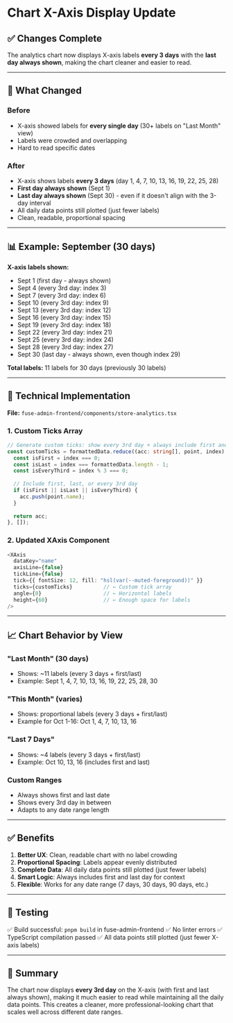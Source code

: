# Chart X-Axis Display Update

## ✅ Changes Complete

The analytics chart now displays X-axis labels **every 3 days** with the **last day always shown**, making the chart cleaner and easier to read.

---

## 🎯 What Changed

### Before
- X-axis showed labels for **every single day** (30+ labels on "Last Month" view)
- Labels were crowded and overlapping
- Hard to read specific dates

### After
- X-axis shows labels **every 3 days** (day 1, 4, 7, 10, 13, 16, 19, 22, 25, 28)
- **First day always shown** (Sept 1)
- **Last day always shown** (Sept 30) - even if it doesn't align with the 3-day interval
- All daily data points still plotted (just fewer labels)
- Clean, readable, proportional spacing

---

## 📊 Example: September (30 days)

**X-axis labels shown:**
- Sept 1 (first day - always shown)
- Sept 4 (every 3rd day: index 3)
- Sept 7 (every 3rd day: index 6)
- Sept 10 (every 3rd day: index 9)
- Sept 13 (every 3rd day: index 12)
- Sept 16 (every 3rd day: index 15)
- Sept 19 (every 3rd day: index 18)
- Sept 22 (every 3rd day: index 21)
- Sept 25 (every 3rd day: index 24)
- Sept 28 (every 3rd day: index 27)
- Sept 30 (last day - always shown, even though index 29)

**Total labels:** 11 labels for 30 days (previously 30 labels)

---

## 🔧 Technical Implementation

**File:** `fuse-admin-frontend/components/store-analytics.tsx`

### 1. **Custom Ticks Array**
```typescript
// Generate custom ticks: show every 3rd day + always include first and last
const customTicks = formattedData.reduce((acc: string[], point, index) => {
  const isFirst = index === 0;
  const isLast = index === formattedData.length - 1;
  const isEveryThird = index % 3 === 0;
  
  // Include first, last, or every 3rd day
  if (isFirst || isLast || isEveryThird) {
    acc.push(point.name);
  }
  
  return acc;
}, []);
```

### 2. **Updated XAxis Component**
```typescript
<XAxis
  dataKey="name"
  axisLine={false}
  tickLine={false}
  tick={{ fontSize: 12, fill: "hsl(var(--muted-foreground))" }}
  ticks={customTicks}          // ← Custom tick array
  angle={0}                    // ← Horizontal labels
  height={60}                  // ← Enough space for labels
/>
```

---

## 📈 Chart Behavior by View

### "Last Month" (30 days)
- Shows: ~11 labels (every 3 days + first/last)
- Example: Sept 1, 4, 7, 10, 13, 16, 19, 22, 25, 28, 30

### "This Month" (varies)
- Shows: proportional labels (every 3 days + first/last)
- Example for Oct 1-16: Oct 1, 4, 7, 10, 13, 16

### "Last 7 Days"
- Shows: ~4 labels (every 3 days + first/last)
- Example: Oct 10, 13, 16 (includes first and last)

### Custom Ranges
- Always shows first and last date
- Shows every 3rd day in between
- Adapts to any date range length

---

## ✅ Benefits

1. **Better UX**: Clean, readable chart with no label crowding
2. **Proportional Spacing**: Labels appear evenly distributed
3. **Complete Data**: All daily data points still plotted (just fewer labels)
4. **Smart Logic**: Always includes first and last day for context
5. **Flexible**: Works for any date range (7 days, 30 days, 90 days, etc.)

---

## 🧪 Testing

✅ Build successful: `pnpm build` in fuse-admin-frontend
✅ No linter errors
✅ TypeScript compilation passed
✅ All data points still plotted (just fewer X-axis labels)

---

## 📝 Summary

The chart now displays **every 3rd day** on the X-axis (with first and last always shown), making it much easier to read while maintaining all the daily data points. This creates a cleaner, more professional-looking chart that scales well across different date ranges.

